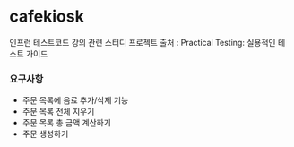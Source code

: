 # cafekiosk
인프런 테스트코드 강의 관련 스터디 프로젝트
출처 : Practical Testing: 실용적인 테스트 가이드

### 요구사항
 - 주문 목록에 음료 추가/삭제 기능
 - 주문 목록 전체 지우기
 - 주문 목록 총 금액 계산하기
 - 주문 생성하기